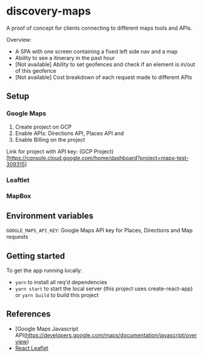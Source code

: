 # discovery-maps
A proof of concept for clients connecting to different maps tools and APIs.

Overview:
- A SPA with one screen containing a fixed left side nav and a map
- Ability to see a itinerary in the past hour
- [Not available] Ability to set geofences and check if an element is in/out of this geofence
- [Not available] Cost breakdown of each request made to different APIs

## Setup

### Google Maps
1. Create project on GCP
2. Enable APIs: Directions API, Places API and 
3. Enable Billing on the project

Link for project with API key: (GCP Project)[https://console.cloud.google.com/home/dashboard?project=maps-test-309315]

### Leaftlet

### MapBox

## Environment variables

`GOOGLE_MAPS_API_KEY`: Google Maps API key for Places, Directions and Map requests


## Getting started

To get the app running locally:

- `yarn` to install all req'd dependencies
- `yarn start` to start the local server (this project uses create-react-app) or `yarn build` to build this project

## References
- [Google Maps Javascript API(https://developers.google.com/maps/documentation/javascript/overview)
- [React Leaflet](https://react-leaflet.js.org/docs/start-installation)
